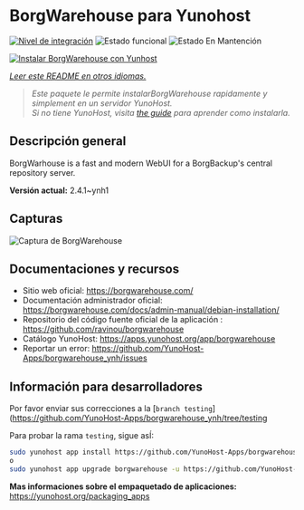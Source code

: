 <!--
Este archivo README esta generado automaticamente<https://github.com/YunoHost/apps/tree/master/tools/readme_generator>
No se debe editar a mano.
-->

# BorgWarehouse para Yunohost

[![Nivel de integración](https://dash.yunohost.org/integration/borgwarehouse.svg)](https://ci-apps.yunohost.org/ci/apps/borgwarehouse/) ![Estado funcional](https://ci-apps.yunohost.org/ci/badges/borgwarehouse.status.svg) ![Estado En Mantención](https://ci-apps.yunohost.org/ci/badges/borgwarehouse.maintain.svg)

[![Instalar BorgWarehouse con Yunhost](https://install-app.yunohost.org/install-with-yunohost.svg)](https://install-app.yunohost.org/?app=borgwarehouse)

*[Leer este README en otros idiomas.](./ALL_README.md)*

> *Este paquete le permite instalarBorgWarehouse rapidamente y simplement en un servidor YunoHost.*  
> *Si no tiene YunoHost, visita [the guide](https://yunohost.org/install) para aprender como instalarla.*

## Descripción general

BorgWarhouse is a fast and modern WebUI for a BorgBackup's central repository server. 


**Versión actual:** 2.4.1~ynh1

## Capturas

![Captura de BorgWarehouse](./doc/screenshots/screenshot.png)

## Documentaciones y recursos

- Sitio web oficial: <https://borgwarehouse.com/>
- Documentación administrador oficial: <https://borgwarehouse.com/docs/admin-manual/debian-installation/>
- Repositorio del código fuente oficial de la aplicación : <https://github.com/ravinou/borgwarehouse>
- Catálogo YunoHost: <https://apps.yunohost.org/app/borgwarehouse>
- Reportar un error: <https://github.com/YunoHost-Apps/borgwarehouse_ynh/issues>

## Información para desarrolladores

Por favor enviar sus correcciones a la [`branch testing`](https://github.com/YunoHost-Apps/borgwarehouse_ynh/tree/testing

Para probar la rama `testing`, sigue asÍ:

```bash
sudo yunohost app install https://github.com/YunoHost-Apps/borgwarehouse_ynh/tree/testing --debug
o
sudo yunohost app upgrade borgwarehouse -u https://github.com/YunoHost-Apps/borgwarehouse_ynh/tree/testing --debug
```

**Mas informaciones sobre el empaquetado de aplicaciones:** <https://yunohost.org/packaging_apps>
